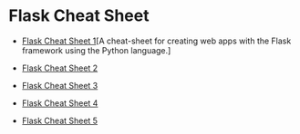 # Flask Cheat Sheet

- [Flask Cheat Sheet 1](https://github.com/lucrae/flask-cheat-sheet)[A cheat-sheet for creating web apps with the Flask framework using the Python language.]

- [Flask Cheat Sheet 2](https://prettyprinted.com/flaskcheatsheet)

- [Flask Cheat Sheet 3](https://cheatography.com/tag/flask/)

- [Flask Cheat Sheet 4](https://www.idiotinside.com/uploads/2015/02/flask-cheat-sheet.pdf)

- [Flask Cheat Sheet 5](https://sites.google.com/site/mrxpalmeiras/flask/flask-cheat-sheet)
